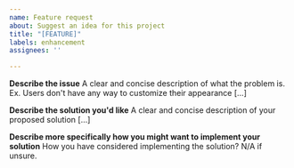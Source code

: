 ```yaml
---
name: Feature request
about: Suggest an idea for this project
title: "[FEATURE]"
labels: enhancement
assignees: ''

---
```


**Describe the issue**
A clear and concise description of what the problem is. Ex. Users don't have any way to customize their appearance [...]

**Describe the solution you'd like**
A clear and concise description of your proposed solution [...]

**Describe more specifically how you might want to implement your solution**
How you have considered implementing the solution?
N/A if unsure.
